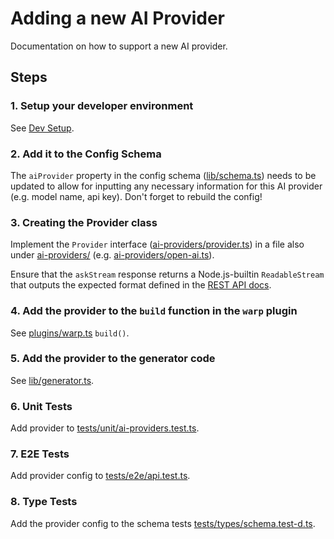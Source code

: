 # Adding a new AI Provider
Documentation on how to support a new AI provider.

## Steps

### 1. Setup your developer environment

See [Dev Setup](./dev-setup.md).

### 2. Add it to the Config Schema

The `aiProvider` property in the config schema ([lib/schema.ts](../lib/schema.ts)) needs to be updated to allow for inputting any necessary information for this AI provider (e.g. model name, api key). Don't forget to rebuild the config!

### 3. Creating the Provider class

Implement the `Provider` interface ([ai-providers/provider.ts](../ai-providers/provider.ts)) in a file also under [ai-providers/](../ai-providers/) (e.g. [ai-providers/open-ai.ts](../ai-providers/open-ai.ts)).

Ensure that the `askStream` response returns a Node.js-builtin `ReadableStream` that outputs the expected format defined in the [REST API docs](./rest-api.md).

### 4. Add the provider to the `build` function in the `warp` plugin

See [plugins/warp.ts](https://github.com/platformatic/ai-warp/blob/b9cddeedf8609d1c2ce3efcfdd84a739150a1e91/plugins/warp.ts#L12) `build()`.

### 5. Add the provider to the generator code

See [lib/generator.ts](https://github.com/platformatic/ai-warp/blob/b9cddeedf8609d1c2ce3efcfdd84a739150a1e91/lib/generator.ts#L64-L88).

### 6. Unit Tests

Add provider to [tests/unit/ai-providers.test.ts](https://github.com/platformatic/ai-warp/blob/b9cddeedf8609d1c2ce3efcfdd84a739150a1e91/tests/unit/ai-providers.test.ts#L11).

### 7. E2E Tests

Add provider config to [tests/e2e/api.test.ts](https://github.com/platformatic/ai-warp/blob/b9cddeedf8609d1c2ce3efcfdd84a739150a1e91/tests/e2e/api.test.ts#L17-L36).

### 8. Type Tests

Add the provider config to the schema tests [tests/types/schema.test-d.ts](https://github.com/platformatic/ai-warp/blob/main/tests/types/schema.test-d.ts).
